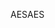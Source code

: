 <span data-ttu-id="050b1-101">AES</span><span class="sxs-lookup"><span data-stu-id="050b1-101">AES</span></span>